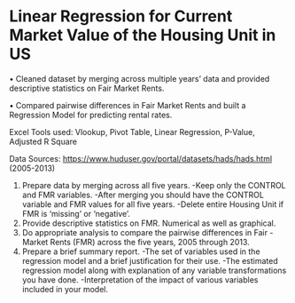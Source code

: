 # Linear Regression for Current Market Value of the Housing Unit in US 

•	Cleaned dataset by merging across multiple years’ data and provided descriptive statistics on Fair Market Rents.

•	Compared pairwise differences in Fair Market Rents and built a Regression Model for predicting rental rates. 

Excel Tools used: Vlookup, Pivot Table, Linear Regression, P-Value, Adjusted R Square




Data Sources: https://www.huduser.gov/portal/datasets/hads/hads.html (2005-2013)

1. Prepare data by merging across all five years.
    -Keep only the CONTROL and FMR variables.
    -After merging you should have the CONTROL variable and FMR values for all five years.
    -Delete entire Housing Unit if FMR is ‘missing’ or ‘negative’.
2. Provide descriptive statistics on FMR. Numerical as well as graphical.
3. Do appropriate analysis to compare the pairwise differences in Fair
   -Market Rents (FMR) across the five years, 2005 through 2013.
4. Prepare a brief summary report.
    -The set of variables used in the regression model and a brief justification for their use.
    -The estimated regression model along with explanation of any variable transformations you have done.
    -Interpretation of the impact of various variables included in your model.
